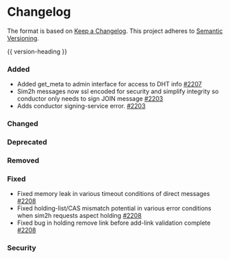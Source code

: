 # Changelog
The format is based on [Keep a Changelog](https://keepachangelog.com/en/1.0.0/).
This project adheres to [Semantic Versioning](https://semver.org/spec/v2.0.0.html).

{{ version-heading }}

### Added

- Added get_meta to admin interface for access to DHT info  [#2207](https://github.com/holochain/holochain-rust/pull/2208)
- Sim2h messages now ssl encoded for security and simplify integrity so conductor only needs to sign JOIN message  [#2203](https://github.com/holochain/holochain-rust/pull/2203)
- Adds conductor signing-service error.  [#2203](https://github.com/holochain/holochain-rust/pull/2203)

### Changed

### Deprecated

### Removed

### Fixed

- Fixed memory leak in various timeout conditions of direct messages  [#2208](https://github.com/holochain/holochain-rust/pull/2208)
- Fixed holding-list/CAS mismatch potential in various error conditions when sim2h requests aspect holding [#2208](https://github.com/holochain/holochain-rust/pull/2208)
- Fixed bug in holding remove link before add-link validation complete [#2208](https://github.com/holochain/holochain-rust/pull/2208)

### Security

